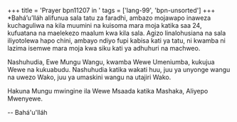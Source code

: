 +++
title = 'Prayer bpn11207 in '
tags = ['lang-99', 'bpn-unsorted']
+++
*Bahá’u’lláh alifunua sala tatu za faradhi, ambazo mojawapo inaweza kuchaguliwa na kila muumini na kuisoma mara moja katika saa 24, kufuatana na maelekezo maalum kwa kila sala.  Agizo linalohusiana na sala iliyotolewa hapo chini, ambayo ndiyo fupi kabisa kati ya tatu, ni kwamba ni lazima isemwe mara moja kwa siku kati ya adhuhuri na machweo. 
 
 

 Nashuhudia, Ewe Mungu Wangu, kwamba Wewe Umeniumba, kukujua Wewe na kukuabudu.  Nashuhudia katika wakati huu, juu ya unyonge wangu na uwezo Wako, juu ya umaskini wangu na utajiri Wako. 
 
 Hakuna Mungu mwingine ila Wewe Msaada katika Mashaka, Aliyepo Mwenyewe.

-- Bahá'u'lláh
